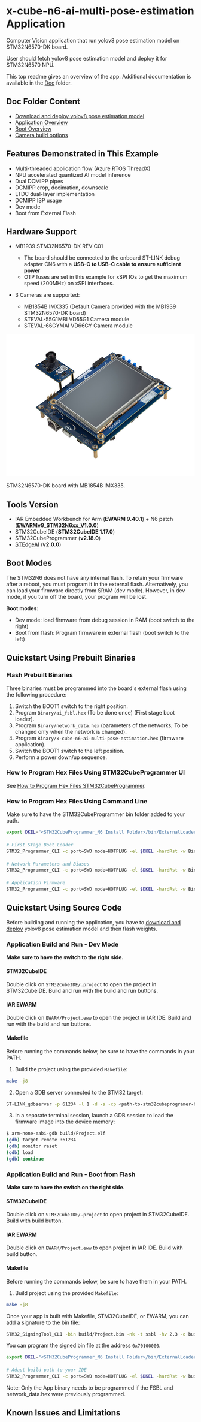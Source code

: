 # x-cube-n6-ai-multi-pose-estimation Application

Computer Vision application that run yolov8 pose estimation model on STM32N6570-DK board.

User should fetch yolov8 pose estimation model and deploy it for STM32N6570 NPU.

This top readme gives an overview of the app. Additional documentation is available in the [Doc](./Doc/) folder.

## Doc Folder Content

- [Download and deploy yolov8 pose estimation model](Doc/Download-and-deploy-model.md)
- [Application Overview](Doc/Application-Overview.md)
- [Boot Overview](Doc/Boot-Overview.md)
- [Camera build options](Doc/Build-Options.md)

## Features Demonstrated in This Example

- Multi-threaded application flow (Azure RTOS ThreadX)
- NPU accelerated quantized AI model inference
- Dual DCMIPP pipes
- DCMIPP crop, decimation, downscale
- LTDC dual-layer implementation
- DCMIPP ISP usage
- Dev mode
- Boot from External Flash

## Hardware Support

- MB1939 STM32N6570-DK REV C01
  - The board should be connected to the onboard ST-LINK debug adapter CN6 with a __USB-C to USB-C cable to ensure sufficient power__
  - OTP fuses are set in this example for xSPI IOs to get the maximum speed (200MHz) on xSPI interfaces.

- 3 Cameras are supported:
  - MB1854B IMX335 (Default Camera provided with the MB1939 STM32N6570-DK board)
  - STEVAL-55G1MBI VD55G1 Camera module
  - STEVAL-66GYMAI VD66GY Camera module

![Board](_htmresc/ImageBoard.JPG)

STM32N6570-DK board with MB1854B IMX335.

## Tools Version

- IAR Embedded Workbench for Arm (**EWARM 9.40.1**) + N6 patch ([**EWARMv9_STM32N6xx_V1.0.0**](STM32Cube_FW_N6/Utilities/PC_Software/EWARMv9_STM32N6xx_V1.0.0.zip))
- STM32CubeIDE (**STM32CubeIDE 1.17.0**)
- STM32CubeProgrammer (**v2.18.0**)
- [STEdgeAI](https://www.st.com/en/development-tools/stedgeai-core.html) (**v2.0.0**)

## Boot Modes

The STM32N6 does not have any internal flash. To retain your firmware after a reboot, you must program it in the external flash.
Alternatively, you can load your firmware directly from SRAM (dev mode). However, in dev mode, if you turn off the board, your program will be lost.

__Boot modes:__
- Dev mode: load firmware from debug session in RAM (boot switch to the right)
- Boot from flash: Program firmware in external flash (boot switch to the left)

## Quickstart Using Prebuilt Binaries

### Flash Prebuilt Binaries

Three binaries must be programmed into the board's external flash using the following procedure:

  1. Switch the BOOT1 switch to the right position.
  2. Program `Binary/ai_fsbl.hex` (To be done once) (First stage boot loader).
  3. Program `Binary/network_data.hex` (parameters of the networks; To be changed only when the network is changed).
  4. Program `Binary/x-cube-n6-ai-multi-pose-estimation.hex` (firmware application).
  5. Switch the BOOT1 switch to the left position.
  6. Perform a power down/up sequence.

### How to Program Hex Files Using STM32CubeProgrammer UI

See [How to Program Hex Files STM32CubeProgrammer](Doc/Program-Hex-Files-STM32CubeProgrammer.md).

### How to Program Hex Files Using Command Line

Make sure to have the STM32CubeProgrammer bin folder added to your path.

```bash
export DKEL="<STM32CubeProgrammer_N6 Install Folder>/bin/ExternalLoader/MX66UW1G45G_STM32N6570-DK.stldr"

# First Stage Boot Loader
STM32_Programmer_CLI -c port=SWD mode=HOTPLUG -el $DKEL -hardRst -w Binary/ai_fsbl.hex

# Network Parameters and Biases
STM32_Programmer_CLI -c port=SWD mode=HOTPLUG -el $DKEL -hardRst -w Binary/network_data.hex

# Application Firmware
STM32_Programmer_CLI -c port=SWD mode=HOTPLUG -el $DKEL -hardRst -w Binary/x-cube-n6-ai-multi-pose-estimation.hex
```

## Quickstart Using Source Code

Before building and running the application, you have to [download and deploy](Doc/Download-and-deploy-model.md) yolov8
pose estimation model and then flash weights.

### Application Build and Run - Dev Mode

__Make sure to have the switch to the right side.__

#### STM32CubeIDE

Double click on `STM32CubeIDE/.project` to open the project in STM32CubeIDE. Build and run with the build and run buttons.

#### IAR EWARM

Double click on `EWARM/Project.eww` to open the project in IAR IDE. Build and run with the build and run buttons.

#### Makefile

Before running the commands below, be sure to have the commands in your PATH.

1. Build the project using the provided `Makefile`:

```bash
make -j8
```

2. Open a GDB server connected to the STM32 target:

```bash
ST-LINK_gdbserver -p 61234 -l 1 -d -s -cp <path-to-stm32cubeprogramer-bin-dir> -m 1 -g
```

3. In a separate terminal session, launch a GDB session to load the firmware image into the device memory:

```bash
$ arm-none-eabi-gdb build/Project.elf
(gdb) target remote :61234
(gdb) monitor reset
(gdb) load
(gdb) continue
```

### Application Build and Run - Boot from Flash

__Make sure to have the switch on the right side.__

#### STM32CubeIDE

Double click on `STM32CubeIDE/.project` to open project in STM32CubeIDE. Build with build button.

#### IAR EWARM

Double click on `EWARM/Project.eww` to open project in IAR IDE. Build with build button.

#### Makefile

Before running the commands below, be sure to have them in your PATH.

1. Build project using the provided `Makefile`:

```bash
make -j8
```

Once your app is built with Makefile, STM32CubeIDE, or EWARM, you can add a signature to the bin file:
```bash
STM32_SigningTool_CLI -bin build/Project.bin -nk -t ssbl -hv 2.3 -o build/Project_sign.bin
```

You can program the signed bin file at the address `0x70100000`.

```bash
export DKEL="<STM32CubeProgrammer_N6 Install Folder>/bin/ExternalLoader/MX66UW1G45G_STM32N6570-DK.stldr"

# Adapt build path to your IDE
STM32_Programmer_CLI -c port=SWD mode=HOTPLUG -el $DKEL -hardRst -w build/Project_sign.bin 0x70100000
```

Note: Only the App binary needs to be programmed if the FSBL and network_data.hex were previously programmed.

## Known Issues and Limitations

